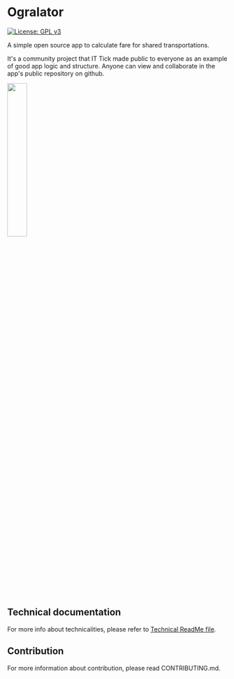 # Ogralator

[![License: GPL v3](https://img.shields.io/badge/License-GPLv3-blue.svg)](https://www.gnu.org/licenses/gpl-3.0)

A simple open source app to calculate fare for shared transportations.

It's a community project that IT Tick made public to everyone as an example of good app logic and structure. Anyone can view and collaborate in the app's public repository on github.

[<img src="https://cdn.rawgit.com/steverichey/google-play-badge-svg/master/img/en_get.svg" width="30%">](https://play.google.com/store/apps/details?id=com.ogralator.android.ogralator)

## Technical documentation

For more info about technicalities, please refer to [Technical ReadMe file](./README-Technical.md).

## Contribution

For more information about contribution, please read CONTRIBUTING.md.
